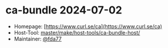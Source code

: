 # ca-bundle 2024-07-02
 - Homepage: [https://www.curl.se/ca](https://www.curl.se/ca)
 - Host-Tool: [master/make/host-tools/ca-bundle-host/](https://github.com/Freetz-NG/freetz-ng/tree/master/make/host-tools/ca-bundle-host/)
 - Maintainer: [@fda77](https://github.com/fda77)

